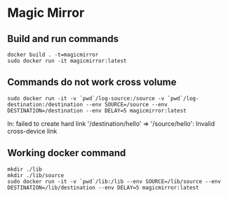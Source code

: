 # Magic Mirror
## Build and run commands
```
docker build . -t=magicmirror
sudo docker run -it magicmirror:latest
```

## Commands do not work cross volume
```
sudo docker run -it -v `pwd`/log-source:/source -v `pwd`/log-destination:/destination --env SOURCE=/source --env DESTINATION=/destination --env DELAY=5 magicmirror:latest
```

ln: failed to create hard link '/destination/hello' => '/source/hello': Invalid cross-device link

## Working docker command
```
mkdir ./lib
mkdir ./lib/source
sudo docker run -it -v `pwd`/lib:/lib --env SOURCE=/lib/source --env DESTINATION=/lib/destination --env DELAY=5 magicmirror:latest
```